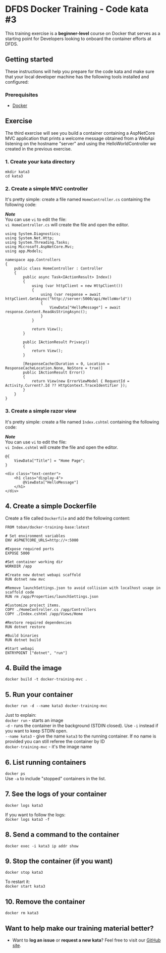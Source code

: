 DFDS Docker Training - Code kata #3
======================================

This training exercise is a **beginner-level** course on Docker that serves as a starting point for Developers looking to onboard the container efforts at DFDS. 


## Getting started

These instructions will help you prepare for the code kata and make sure that your local developer machine has the following tools installed and configured:


### Prerequisites

* [Docker](https://www.docker.com/get-started)


## Exercise

The third exercise will see you build a container containing a AspNetCore MVC application that prints a welcome message obtained from a WebApi listening on the hostname "server" and using the HelloWorldController we created in the previous exercise.

### 1. Create your kata directory
`mkdir kata3`<br/>
`cd kata3`

### 2. Create a simple MVC controller
It's pretty simple: create a file named `HomeController.cs` containing the following code:

***Note*** <br/>
You can use `vi` to edit the file: <br/>
`vi HomeController.cs` will create the file and open the editor.

```
using System.Diagnostics;
using System.Net.Http;
using System.Threading.Tasks;
using Microsoft.AspNetCore.Mvc;
using app.Models;

namespace app.Controllers
{
    public class HomeController : Controller
    {
        public async Task<IActionResult> Index()
        {
            using (var httpClient = new HttpClient())
            {
                using (var response = await httpClient.GetAsync("http://server:5000/api/HelloWorld"))
                {
                    ViewData["HelloMessage"] = await response.Content.ReadAsStringAsync();
                }
            }
            
            return View();
        }

        public IActionResult Privacy()
        {
            return View();
        }

        [ResponseCache(Duration = 0, Location = ResponseCacheLocation.None, NoStore = true)]
        public IActionResult Error()
        {
            return View(new ErrorViewModel { RequestId = Activity.Current?.Id ?? HttpContext.TraceIdentifier });
        }
    }
}

```

### 3. Create a simple razor view
It's pretty simple: create a file named `Index.cshtml` containing the following code:

***Note*** <br/>
You can use `vi` to edit the file: <br/>
`vi Index.cshtml` will create the file and open the editor.

```
@{
    ViewData["Title"] = "Home Page";
}

<div class="text-center">
    <h1 class="display-4">
        @ViewData["HelloMessage"]
    </h1>
</div>
```

## 4. Create a simple Dockerfile
Create a file called `Dockerfile` and add the following content:

```
FROM toban/docker-training-base:latest

# Set environment variables
ENV ASPNETCORE_URLS=http://+:5000

#Expose required ports
EXPOSE 5000

#Set container working dir
WORKDIR /app

#Create new dotnet webapi scaffold
RUN dotnet new mvc

#Remove launchSettings.json to avoid collision with localhost usage in scaffold code
RUN rm /app/Properties/launchSettings.json

#Customize project items.
COPY ./HomeController.cs /app/Controllers
COPY ./Index.cshtml /app/Views/Home

#Restore required dependencies
RUN dotnet restore

#Build binaries
RUN dotnet build

#Start webapi
ENTRYPOINT ["dotnet", "run"]
```

## 4. Build the image
`docker build -t docker-training-mvc .`

## 5. Run your container
`docker run -d --name kata3 docker-training-mvc`

Just to explain: <br/>
`docker run` - starts an image <br/>
`-d` - runs the container in the background (STDIN closed). Use `-i` instead if you want to keep STDIN open.<br/>
`--name kata3` - give the name `kata3` to the running container. If no name is provided you can still referee the container by ID<br/>
`docker-training-mvc` - it's the image name

## 6. List running containers
`docker ps` <br />
Use `-a` to include "stopped" containers in the list.

## 7. See the logs of your container
`docker logs kata3`

If you want to follow the logs: <br/>
`docker logs kata3 -f`

## 8. Send a command to the container
`docker exec -i kata3 ip addr show`

## 9. Stop the container (if you want)
`docker stop kata3`

To restart it: <br/>
`docker start kata3`

## 10. Remove the container
`docker rm kata3`

## Want to help make our training material better?

 * Want to **log an issue** or **request a new kata**? Feel free to visit our [GitHub site](https://github.com/dfds/ded-dojo/issues).
 